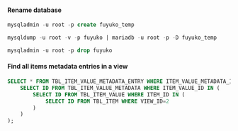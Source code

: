 
#### Rename database
```SQL
mysqladmin -u root -p create fuyuko_temp

mysqldump -u root -v -p fuyuko | mariadb -u root -p -D fuyuko_temp

mysqladmin -u root -p drop fuyuko

```



#### Find all items metadata entries in a view
```SQL
SELECT * FROM TBL_ITEM_VALUE_METADATA_ENTRY WHERE ITEM_VALUE_METADATA_ID IN (
    SELECT ID FROM TBL_ITEM_VALUE_METADATA WHERE ITEM_VALUE_ID IN (
        SELECT ID FROM TBL_ITEM_VALUE WHERE ITEM_ID IN (
            SELECT ID FROM TBL_ITEM WHERE VIEW_ID=2
        )
    )
);

```